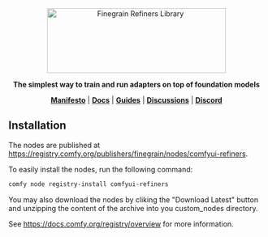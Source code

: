 <div align="center">

<picture>
  <source media="(prefers-color-scheme: dark)" srcset="https://raw.githubusercontent.com/finegrain-ai/refiners/main/assets/logo_dark.png">
  <source media="(prefers-color-scheme: light)" srcset="https://raw.githubusercontent.com/finegrain-ai/refiners/main/assets/logo_light.png">
  <img alt="Finegrain Refiners Library" width="352" height="128" style="max-width: 100%;">
</picture>

**The simplest way to train and run adapters on top of foundation models**

[**Manifesto**](https://refine.rs/home/why/) |
[**Docs**](https://refine.rs) |
[**Guides**](https://refine.rs/guides/adapting_sdxl/) |
[**Discussions**](https://github.com/finegrain-ai/refiners/discussions) |
[**Discord**](https://discord.gg/mCmjNUVV7d)

</div>

## Installation

The nodes are published at https://registry.comfy.org/publishers/finegrain/nodes/comfyui-refiners.

To easily install the nodes, run the following command:
```bash
comfy node registry-install comfyui-refiners
```

You may also download the nodes by cliking the "Download Latest" button and unzipping the content of the archive into you custom_nodes directory.

See https://docs.comfy.org/registry/overview for more information.
